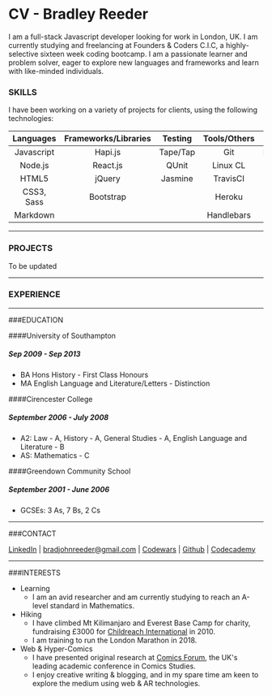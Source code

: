 # CV - Bradley Reeder

I am a full-stack Javascript developer looking for work in London, UK. I am currently studying and freelancing at Founders & Coders C.I.C, a highly-selective sixteen week coding bootcamp. I am a passionate learner and problem solver, eager to explore new languages and frameworks and learn with like-minded individuals.

### SKILLS

I have been working on a variety of projects for clients, using the following technologies:

| Languages | Frameworks/Libraries | Testing   | Tools/Others | Databases |
|:---------:|:--------------------:|:---------:|:------------:|:---------:|
| Javascript| Hapi.js              | Tape/Tap  | Git          | PostgreSQL|
| Node.js   | React.js             | QUnit     | Linux CL          | Redis   |
| HTML5     | jQuery          | Jasmine     | TravisCI |  |
| CSS3, Sass     | Bootstrap              |       | Heroku  | |
| Markdown       |         |   | Handlebars    | |

---

### PROJECTS

To be updated

---

### EXPERIENCE

---

###EDUCATION

####University of Southampton 
##### Sep 2009 - Sep 2013
- BA Hons History - First Class Honours
- MA English Language and Literature/Letters - Distinction

####Cirencester College
##### September 2006 - July 2008
- A2: Law - A, History - A, General Studies - A, English Language and Literature - B
- AS: Mathematics - C

####Greendown Community School
##### September 2001 - June 2006
- GCSEs: 3 As, 7 Bs, 2 Cs

---
###CONTACT

[LinkedIn](https://uk.linkedin.com/in/bradley-reeder-246623119) | [bradjohnreeder@gmail.com](mailto:bradjohnreeder@gmail.com) |
[Codewars](https://www.codewars.com/users/Aquila) | [Github](https://github.com/bradreeder) | [Codecademy](https://www.codecademy.com/brad.reeder)

---

###INTERESTS

- Learning
  - I am an avid researcher and am currently studying to reach an A-level standard in Mathematics. 
- Hiking 
  - I have climbed Mt Kilimanjaro and Everest Base Camp for charity, fundraising £3000 for [Childreach International](https://www.childreach.org.uk/) in 2010.
  - I am training to run the London Marathon in 2018.
- Web & Hyper-Comics 
  - I have presented original research at [Comics Forum](https://comicsforum.org/), the UK's leading academic conference in Comics Studies.
  - I enjoy creative writing & blogging, and in my spare time am keen to explore the medium using web & AR technologies. 
